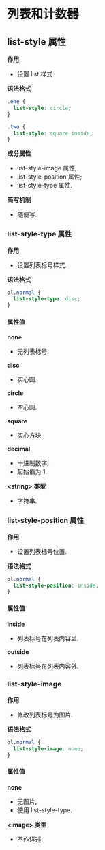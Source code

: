 # 列表和计数器

## list-style 属性

**作用**

- 设置 list 样式.

**语法格式**

```css
.one {
  list-style: circle;
}

.two {
  list-style: square inside;
}
```

**成分属性**

- list-style-image 属性;
- list-style-position 属性;
- list-style-type 属性.

**简写机制**

- 随便写.

### list-style-type 属性

**作用**

- 设置列表标号样式.

**语法格式**

```css
ol.normal {
  list-style-type: disc;
}
```

#### 属性值

**none**

- 无列表标号.

**disc**

- 实心圆.

**circle**

- 空心圆.

**square**

- 实心方块.

**decimal**

- 十进制数字,
- 起始值为 1.

**\<string\> 类型**

- 字符串.

### list-style-position 属性

**作用**

- 设置列表标号位置.

**语法格式**

```css
ol.normal {
  list-style-position: inside;
}
```

#### 属性值

**inside**

- 列表标号在列表内容里.

**outside**

- 列表标号在列表内容外.

### list-style-image

**作用**

- 修改列表标号为图片.

**语法格式**

```css
ol.normal {
  list-style-image: none;
}
```

#### 属性值

**none**

- 无图片,
- 使用 list-style-type.

**\<image\> 类型**

- 不作详述.
